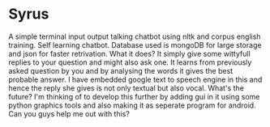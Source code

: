 # Syrus
A simple terminal input output talking chatbot using nltk and corpus english training. Self learning chatbot. Database used is mongoDB for large storage and json for faster retrivation.
What it does?
It simply give some wittyfull replies to your question and might also ask one. It learns from previously asked question by you and by analysing the words it gives the best probable answer. I have embedded google text to speech engine in this and hence the reply she gives is not only textual but also vocal.
What's the future?
I'm thinking of to develop this further by adding gui in it using some python graphics tools and also making it as seperate program for android. Can you guys help me out with this?
